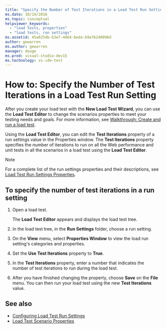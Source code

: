 ```yaml
---
title: "Specify the Number of Test Iterations in a Load Test Run Setting in Visual Studio"
ms.date: 10/19/2016
ms.topic: conceptual
helpviewer_keywords:
  - "load tests, properties"
  - "load tests, run settings"
ms.assetid: 45a625db-b3e7-4d64-beda-b9a76248096d
author: gewarren
ms.author: gewarren
manager: douge
ms.prod: visual-studio-dev15
ms.technology: vs-ide-test
---
```

# How to: Specify the Number of Test Iterations in a Load Test Run Setting

After you create your load test with the **New Load Test Wizard**, you can use the **Load Test Editor** to change the scenarios properties to meet your testing needs and goals. For more information, see  [Walkthrough: Create and run a load test](../test/walkthrough-create-and-run-a-load-test.md).

Using the **Load Test Editor**, you can edit the **Test Iterations** property of a run settings value in the Properties window. The **Test Iterations** property specifies the number of iterations to run on all the Web performance and unit tests in all the scenarios in a load test using the **Load Test Editor**.

> [!NOTE]
> For a complete list of the run settings properties and their descriptions, see [Load Test Run Settings Properties](../test/load-test-run-settings-properties.md).


## To specify the number of test iterations in a run setting

1.  Open a load test.

     The **Load Test Editor** appears and displays the load test tree.

2.  In the load test tree, in the **Run Settings** folder, choose a run setting.

3.  On the **View** menu, select **Properties Window** to view the load run setting's categories and properties.

4.  Set the **Use Test Iterations** property to **True**.

5.  In the **Test Iterations** property, enter a number that indicates the number of test iterations to run during the load test.

6.  After you have finished changing the property, choose **Save** on the **File** menu. You can then run your load test using the new **Test Iterations** value.

## See also

- [Configuring Load Test Run Settings](../test/configure-load-test-run-settings.md)
- [Load Test Scenario Properties](../test/load-test-scenario-properties.md)